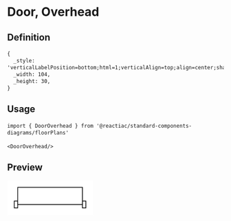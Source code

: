 # Door, Overhead

## Definition

```
{
  _style: 'verticalLabelPosition=bottom;html=1;verticalAlign=top;align=center;shape=mxgraph.floorplan.doorOverhead;',
  _width: 104,
  _height: 30,
}
```

## Usage

```
import { DoorOverhead } from '@reactiac/standard-components-diagrams/floorPlans'

<DoorOverhead/>
```

## Preview

<img src="./door-overhead.png" width="200"/>
